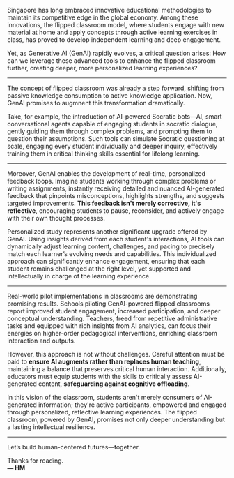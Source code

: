 Singapore has long embraced innovative educational methodologies to maintain its competitive edge in the global economy. Among these innovations, the flipped classroom model, where students engage with new material at home and apply concepts through active learning exercises in class, has proved to develop independent learning and deep engagement.

Yet, as Generative AI (GenAI) rapidly evolves, a critical question arises: How can we leverage these advanced tools to enhance the flipped classroom further, creating deeper, more personalized learning experiences?

---

The concept of flipped classroom was already a step forward, shifting from passive knowledge consumption to active knowledge application. Now, GenAI promises to augmnent this transformation dramatically.

Take, for example, the introduction of AI-powered Socratic bots—AI, smart conversational agents capable of engaging students in socratic dialogue, gently guiding them through complex problems, and prompting them to question their assumptions. Such tools can simulate Socratic questioning at scale, engaging every student individually and deeper inquiry, effectively training them in critical thinking skills essential for lifelong learning.

---

Moreover, GenAI enables the development of real-time, personalized feedback loops. Imagine students working through complex problems or writing assignments, instantly receiving detailed and nuanced AI-generated feedback that pinpoints misconceptions, highlights strengths, and suggests targeted improvements. **This feedback isn't merely corrective, it's reflective**, encouraging students to pause, reconsider, and actively engage with their own thought processes.

Personalized study represents another significant upgrade offered by GenAI. Using insights derived from each student's interactions, AI tools can dynamically adjust learning content, challenges, and pacing to precisely match each learner’s evolving needs and capabilities. This individualized approach can significantly enhance engagement, ensuring that each student remains challenged at the right level, yet supported and intellectually in charge of the learning experience.

---

Real-world pilot implementations in classrooms are demonstrating promising results. Schools piloting GenAI-powered flipped classrooms report improved student engagement, increased participation, and deeper conceptual understanding. Teachers, freed from repetitive administrative tasks and equipped with rich insights from AI analytics, can focus their energies on higher-order pedagogical interventions, enriching classroom interaction and outputs.

However, this approach is not without challenges. Careful attention must be paid to **ensure AI augments rather than replaces human teaching**, maintaining a balance that preserves critical human interaction. Additionally, educators must equip students with the skills to critically assess AI-generated content, **safeguarding against cognitive offloading**.

In this vision of the classroom, students aren't merely consumers of AI-generated information; they're active participants, empowered and engaged through personalized, reflective learning experiences. The flipped classroom, powered by GenAI, promises not only deeper understanding but a lasting intellectual resilience.

---

Let’s build human-centered futures—together.

  
Thanks for reading.  
**— HM**

